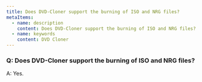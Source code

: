 ```yaml
---
title: Does DVD-Cloner support the burning of ISO and NRG files?
metaItems:
  - name: description
    content: Does DVD-Cloner support the burning of ISO and NRG files?
  - name: keywords
    content: DVD Cloner
---
```


### Q: Does DVD-Cloner support the burning of ISO and NRG files?

A:
Yes.